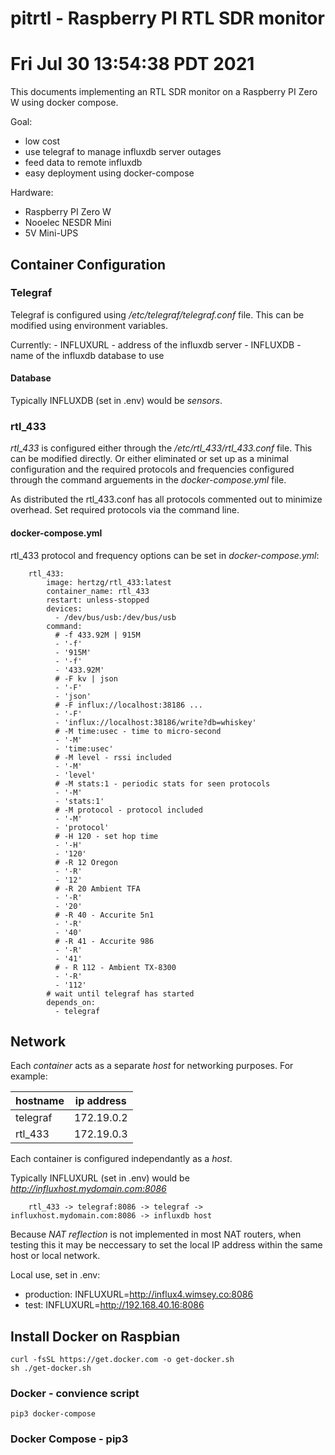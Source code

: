 # pitrtl - Raspberry PI RTL SDR monitor
# Fri Jul 30 13:54:38 PDT 2021

This documents implementing an RTL SDR monitor on a Raspberry PI Zero W using docker compose.

Goal:
- low cost
- use telegraf to manage influxdb server outages
- feed data to remote influxdb
- easy deployment using docker-compose

Hardware:
- Raspberry PI Zero W
- Nooelec NESDR Mini 
- 5V Mini-UPS

## Container Configuration

### Telegraf
Telegraf is configured using */etc/telegraf/telegraf.conf* file. This can be modified
using environment variables.

Currently:
    - INFLUXURL - address of the influxdb server
    - INFLUXDB - name of the influxdb database to use

#### Database

Typically INFLUXDB (set in .env) would be *sensors*.


### rtl_433

*rtl_433* is configured either through the */etc/rtl_433/rtl_433.conf* file. This can be
modified directly. Or either eliminated or set up as a minimal configuration and the 
required protocols and frequencies configured through the command arguements in the 
*docker-compose.yml* file.

As distributed the rtl_433.conf has all protocols commented out to minimize overhead. 
Set required protocols via the command line.

#### docker-compose.yml

rtl_433 protocol and frequency options can be set in *docker-compose.yml*:

```
    rtl_433:
        image: hertzg/rtl_433:latest
        container_name: rtl_433
        restart: unless-stopped
        devices:
          - /dev/bus/usb:/dev/bus/usb
        command:
          # -f 433.92M | 915M
          - '-f' 
          - '915M'
          - '-f'
          - '433.92M'
          # -F kv | json
          - '-F'
          - 'json'
          # -F influx://localhost:38186 ...
          - '-F'
          - 'influx://localhost:38186/write?db=whiskey'
          # -M time:usec - time to micro-second
          - '-M'
          - 'time:usec'
          # -M level - rssi included
          - '-M'
          - 'level'
          # -M stats:1 - periodic stats for seen protocols
          - '-M'
          - 'stats:1'
          # -M protocol - protocol included
          - '-M' 
          - 'protocol'
          # -H 120 - set hop time
          - '-H'
          - '120'
          # -R 12 Oregon
          - '-R'
          - '12'
          # -R 20 Ambient TFA
          - '-R'
          - '20'
          # -R 40 - Accurite 5n1
          - '-R'
          - '40'
          # -R 41 - Accurite 986
          - '-R'
          - '41'
          # - R 112 - Ambient TX-8300
          - '-R'
          - '112'
        # wait until telegraf has started
        depends_on:
          - telegraf
```


## Network

Each *container* acts as a separate *host* for networking purposes. For example:

| hostname | ip address |
| -------- | ---------- |
| telegraf | 172.19.0.2 |
| rtl_433  | 172.19.0.3 |

Each container is configured independantly as a *host*. 

Typically INFLUXURL (set in .env) would be *http://influxhost.mydomain.com:8086*

```
    rtl_433 -> telegraf:8086 -> telegraf -> influxhost.mydomain.com:8086 -> influxdb host
```

Because *NAT reflection* is not implemented in most NAT routers, when testing this it
may be neccessary to set the local IP address within the same host or local network.

Local use, set in .env:

- production: INFLUXURL=http://influx4.wimsey.co:8086
- test: INFLUXURL=http://192.168.40.16:8086

## Install Docker on Raspbian
```
curl -fsSL https://get.docker.com -o get-docker.sh
sh ./get-docker.sh
```
### Docker - convience script
```
pip3 docker-compose
```

### Docker Compose - pip3




